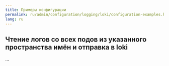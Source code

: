 ```yaml
---
title: Примеры конфигурации
permalink: ru/admin/configuration/logging/loki/configuration-examples.html
lang: ru
---
```


## Чтение логов со всех подов из указанного пространства имён и отправка в loki

...
